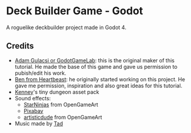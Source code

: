 # Deck Builder Game - Godot
A roguelike deckbuilder project made in Godot 4.


## Credits
- [Adam Gulacsi or GodotGameLab](https://www.youtube.com/@godotgamelab): this is the original maker of this tutorial. He made the base of this game and gave us permission to pubish/edit his work.
- [Ben from Heartbeast](https://www.youtube.com/@uheartbeast): he originally started working on this project. He gave me permission, inspiration and also great ideas for this tutorial.
- [Kenney](https://kenney.nl)'s tiny dungeon asset pack
- Sound effects:
  - [StarNinjas](https://opengameart.org/users/starninjas) from OpenGameArt 
  - [Pixabay](https://pixabay.com/sound-effects/shield-guard-6963/) 
  - [artisticdude](https://opengameart.org/users/artisticdude) from OpenGameArt
- Music made by [Tad](https://www.youtube.com/c/Tadon)
